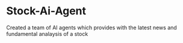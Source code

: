 # Stock-Ai-Agent
Created a team of AI agents which provides with the latest news and fundamental analaysis of a stock
